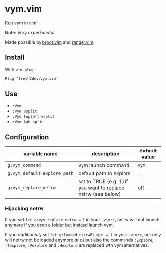 # vym.vim

Run vym in vim!

Note: *Very experimental*

Made possible by [broot.vim](https://github.com/lstwn/broot.vim) and [ranger.vim](https://github.com/francoiscabrol/ranger.vim).

## Install

With `vim-plug`:

```
Plug 'fresh2dev/vym.vim'
```

## Use

- `:Vym`
- `:Vym vsplit`
- `:Vym topleft vsplit`
- `:Vym tab split`

## Configuration

| variable name                           | description                                                                                                 | default value                                                                                |
| --------------------------------------- | ----------------------------------------------------------------------------------------------------------- | -------------------------------------------------------------------------------------------- |
| `g:vym_command`                       | vym launch command                                                                                        | `vym`                                                                                      |
| `g:vym_default_explore_path`          | default path to explore                                                                                     | `.`                                                                                          |
| `g:vym_replace_netrw`                 | set to TRUE (e.g. 1) if you want to replace netrw (see below)                                               | off                                                                                          |

### Hijacking netrw

If you set `let g:vym_replace_netrw = 1` in your `.vimrc`,
netrw will not launch anymore if you open a folder but instead launch vym.

If you _additionally_ set `let g:loaded_netrwPlugin = 1` in your `.vimrc`,
not only will netrw not be loaded anymore _at all_ but also the commands
`:Explore`, `:Texplore`, `:Vexplore` and `:Hexplore` are replaced wth vym alternatives.
